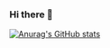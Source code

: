 ### Hi there 👋

[![Anurag's GitHub stats](https://github-readme-stats.vercel.app/api?username=malakMomani)](https://github.com/malakMomani/github-readme-stats)
<!--
**malakMomani/malakMomani** is a ✨ _special_ ✨ repository because its `README.md` (this file) appears on your GitHub profile.
Here are some ideas to get you started:

- 🔭 I’m currently working on ...
- 🌱 I’m currently learning Web Development
- 👯 I’m looking to collaborate on ...
- 🤔 I’m looking for help with ...
- 💬 Ask me about ...
- 📫 How to reach me: ...
- 😄 Pronouns: ...
- ⚡ Fun fact: ...
-->
